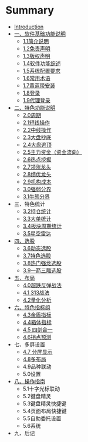 # Summary

* [Introduction](README.md)
* [一、软件基础功能说明](chapter1.md)
  * [1.1简介说明](chapter1/11jian-jie-shuo-ming.md)
  * [1.2免责声明](chapter1/12mian-ze-sheng-ming.md)
  * [1.3版权声明](chapter1/13ban-quan-sheng-ming.md)
  * [1.4软件功能综述](chapter1/14ruan-jian-gong-neng-zong-shu.md)
  * [1.5系统配置要求](chapter1/15xi-tong-pei-zhi-yao-qiu.md)
  * [1.6常用术语](chapter1/16chang-yong-zhu-yu.md)
  * [1.7黄蓝带安装](chapter1/17huang-lan-dai-an-zhuang.md)
  * [1.8登录](chapter1/18deng-lu.md)
  * [1.9代理登录](chapter1/19dai-li-deng-lu.md)
* [二、特色功能说明](er-3001-te-se-gong-neng-shuo-ming.md)
  * [2.0周期](er-3001-te-se-gong-neng-shuo-ming/20zhou-qi.md)
  * [2.1短线操作](er-3001-te-se-gong-neng-shuo-ming/21duan-xian-cao-zuo.md)
  * [2.2中线操作](er-3001-te-se-gong-neng-shuo-ming/22zhong-xian-cao-zuo.md)
  * [2.3大盘抄底](er-3001-te-se-gong-neng-shuo-ming/23da-pan-chao-di.md)
  * [2.4大盘逃顶](er-3001-te-se-gong-neng-shuo-ming/24da-pan-tao-ding.md)
  * [2.5主力资金（资金流向）](er-3001-te-se-gong-neng-shuo-ming/25zhu-li-zi-jin-ff08-zi-jin-liu-xiang-ff09.md)
  * [2.6热点挖掘](er-3001-te-se-gong-neng-shuo-ming/26re-dian-wa-jue.md)
  * [2.7领涨龙头](er-3001-te-se-gong-neng-shuo-ming/27ling-zhang-long-tou.md)
  * [2.8绩优龙头](er-3001-te-se-gong-neng-shuo-ming/28ji-you-long-tou.md)
  * [2.9机构成本](er-3001-te-se-gong-neng-shuo-ming/29ji-gou-cheng-ben.md)
  * [3.0强弱分界](er-3001-te-se-gong-neng-shuo-ming/30qiang-ruo-fen-jie.md)
  * [3.1牛熊分界](er-3001-te-se-gong-neng-shuo-ming/31niu-xiong-fen-jie.md)
* 三、特色统计
  * [3.2持仓统计](32chi-cang-tong-ji.md)
  * [3.3大单统计](33da-dan-tong-ji.md)
  * [3.4板块周期统计](34ban-kuai-zhou-qi-tong-ji.md)
  * [3.5星空雷达](35xing-kong-lei-da.md)
* [四、选股](si-3001-xuan-gu.md)
  * [3.6动态选股](si-3001-xuan-gu/36dong-tai-xuan-gu.md)
  * [3.7特色选股](si-3001-xuan-gu/37te-se-xuan-gu.md)
  * [3.8热门强龙选股](si-3001-xuan-gu/38re-men-qiang-long-xuan-gu.md)
  * [3.9一箭三雕选股](si-3001-xuan-gu/39yi-jian-san-diao-xuan-gu.md)
* [五、布局](wu-3001-bu-ju.md)
  * [4.0超跌反弹战法](wu-3001-bu-ju/40chao-die-fan-dan-zhan-fa.md)
  * [4.1 313战法](wu-3001-bu-ju/41-313zhan-fa.md)
  * [4.2量化分析](wu-3001-bu-ju/42liang-hua-fen-xi.md)
* [六、特色指标组](liu-3001-te-se-zhi-biao-zu.md)
  * [4.3金盾指标](liu-3001-te-se-zhi-biao-zu/43jin-dun-zhi-biao.md)
  * [4.4箱体指标](liu-3001-te-se-zhi-biao-zu/44xiang-ti-zhi-biao.md)
  * [4.5 四剑合一](liu-3001-te-se-zhi-biao-zu/45-si-jian-he-yi.md)
  * [4.6拐点预测](liu-3001-te-se-zhi-biao-zu/46guai-dian-yu-ce.md)
* 七、多屏设置
  * [4.7 分屏显示](47-fen-ping-xian-shi.md)
  * [4.8多布局](48duo-bu-ju.md)
  * 4.9品种联动
  * 5.0设置
* [八、操作指南](ba-3001-cao-zuo-zhi-nan.md)
  * 5.1十字光标联动
  * 5.2键盘精灵
  * 5.3键盘精灵快捷键
  * 5.4页面布局快捷键
  * 5.5自助委托设置
  * 5.6系统
* 九、后记

